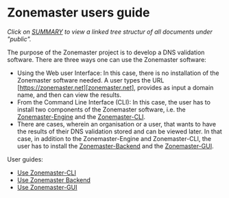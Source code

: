 # Zonemaster users guide

*Click on [SUMMARY](../SUMMARY.md) to view a linked tree structur of all documents
under "public".*

The purpose of the Zonemaster project is to develop a DNS validation software.
There are three ways one can use the Zonemaster software:

   * Using the Web user Interface: In this case, there is no installation of
     the Zonemaster software needed. A user types the URL
     [https://zonemaster.net][zonemaster.net], provides as input a domain name,
     and then can view the results.
   * From the Command Line Interface (CLI): In this case, the user has to
     install two components of the Zonemaster software, i.e. the
     [Zonemaster-Engine] and the [Zonemaster-CLI].
   * There are cases, wherein an organisation or a user, that wants to have the
     results of their DNS validation stored and can be viewed later. In that
     case, in addition to the Zonemaster-Engine and Zonemaster-CLI, the user
     has to install the [Zonemaster-Backend] and the [Zonemaster-GUI]. 

User guides:
 * [Use Zonemaster-CLI]
 * [Use Zonemaster Backend]
 * [Use Zonemaster-GUI]

[Use Zonemaster Backend]:    backend/README.md
[Use Zonemaster-CLI]:        cli.md
[Use Zonemaster-GUI]:        gui/README.md
[Zonemaster-Backend]:        ../installation/zonemaster-backend.md
[Zonemaster-CLI]:            ../installation/zonemaster-cli.md
[Zonemaster-Engine]:         ../installation/zonemaster-engine.md
[Zonemaster-GUI]:            ../installation/zonemaster-gui.md
[zonemaster.net]:            https://zonemaster.net/
